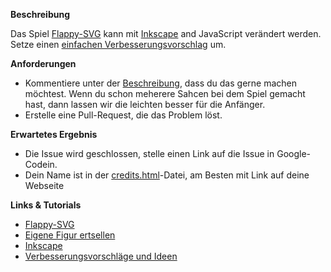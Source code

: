 **Beschreibung**

Das Spiel [Flappy-SVG](https://github.com/fossasia/flappy-svg#flappy-svg) kann mit [Inkscape](http://inkscape.org/) and JavaScript verändert werden. 
Setze einen [einfachen Verbesserungsvorschlag](https://github.com/fossasia/flappy-svg/issues) um.

**Anforderungen**

- Kommentiere unter der [Beschreibung](https://github.com/fossasia/flappy-svg/issues), dass du das gerne machen möchtest. Wenn du schon meherere Sahcen bei dem Spiel gemacht hast, dann lassen wir die leichten besser für die Anfänger.
- Erstelle eine Pull-Request, die das Problem löst. 

**Erwartetes Ergebnis**

- Die Issue wird geschlossen, stelle einen Link auf die Issue in Google-Codein.
- Dein Name ist in der [credits.html](http://fossasia.github.io/flappy-svg/credits.html)-Datei, am Besten mit Link auf deine Webseite

**Links & Tutorials**

- [Flappy-SVG](https://github.com/fossasia/flappy-svg#flappy-svg)
- [Eigene Figur ertsellen](https://www.youtube.com/watch?v=dPHrmw4r16o)
- [Inkscape](http://inkscape.org/)
- [Verbesserungsvorschläge und Ideen](https://github.com/fossasia/flappy-svg/issues)
